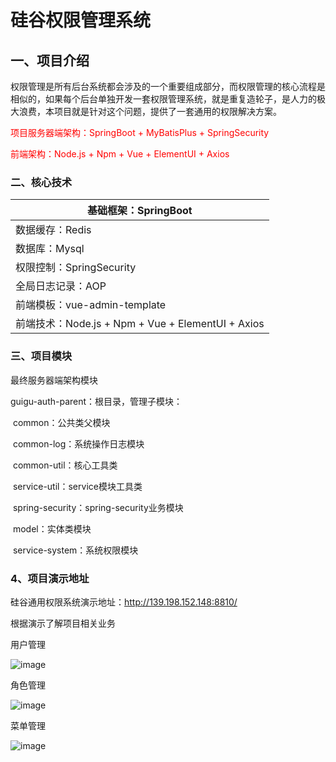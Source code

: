 # 硅谷权限管理系统

## 一、项目介绍

权限管理是所有后台系统都会涉及的一个重要组成部分，而权限管理的核心流程是相似的，如果每个后台单独开发一套权限管理系统，就是重复造轮子，是人力的极大浪费，本项目就是针对这个问题，提供了一套通用的权限解决方案。

<font color='red'>项目服务器端架构：SpringBoot + MyBatisPlus + SpringSecurity</font>

<font color='red'>前端架构：Node.js + Npm + Vue + ElementUI + Axios</font>

### 二、核心技术

| 基础框架：SpringBoot                              |
| ------------------------------------------------- |
| 数据缓存：Redis                                   |
| 数据库：Mysql                                     |
| 权限控制：SpringSecurity                          |
| 全局日志记录：AOP                                 |
| 前端模板：vue-admin-template                      |
| 前端技术：Node.js + Npm + Vue + ElementUI + Axios |

### 三、项目模块

最终服务器端架构模块

guigu-auth-parent：根目录，管理子模块：

​	common：公共类父模块

​		common-log：系统操作日志模块

​		common-util：核心工具类

​		service-util：service模块工具类

​		spring-security：spring-security业务模块

​	model：实体类模块

​	service-system：系统权限模块

### 4、项目演示地址

硅谷通用权限系统演示地址：http://139.198.152.148:8810/

根据演示了解项目相关业务

用户管理

![image](https://cdn.staticaly.com/gh/1902756969/picgo_imgs@master/image.1ivw694oxuyo.webp)

角色管理

![image](https://cdn.staticaly.com/gh/1902756969/picgo_imgs@master/image.3zan6v53g1s0.webp)

菜单管理

![image](https://cdn.staticaly.com/gh/1902756969/picgo_imgs@master/image.3hojanke87o0.webp)
